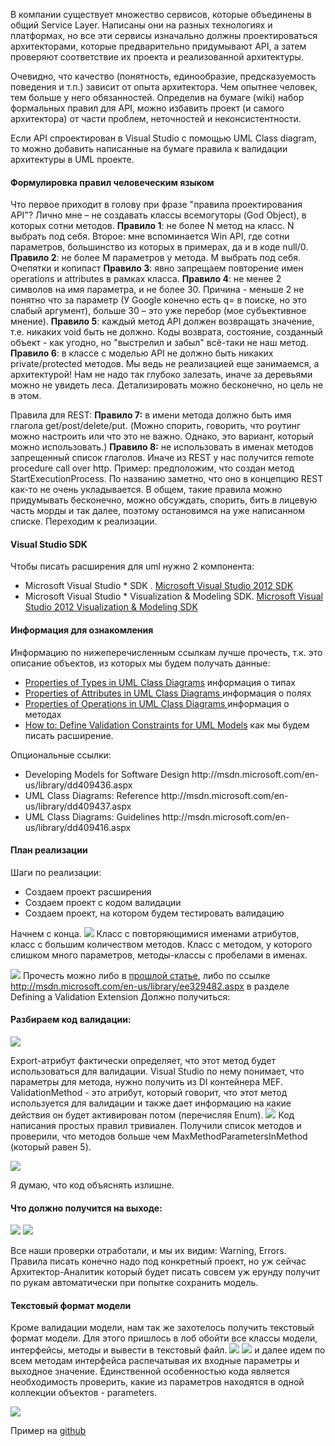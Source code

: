 В компании существует множество сервисов, которые объединены в общий Service Layer. Написаны они на разных технологиях и платформах, но все эти сервисы изначально должны проектироваться архитекторами, которые предварительно придумывают API, а затем проверяют соответствие их проекта и реализованной архитектуры. 

Очевидно, что качество (понятность, единообразие, предсказуемость поведения и т.п.) зависит от опыта архитектора. Чем опытнее человек, тем больше у него обязанностей. Определив на бумаге (wiki) набор формальных правил для API, можно избавить проект (и самого архитектора) от части проблем, неточностей и неконсистентности.

Если API спроектирован в Visual Studio с помощью UML Сlass diagram, то можно добавить написанные на бумаге правила к валидации архитектуры в UML проекте.
<habracut>
<h4>Формулировка правил человеческим языком</h4>
Что первое приходит в голову  при фразе "правила проектирования API"? Лично мне –  не создавать классы всемогуторы (God Object), в которых сотни методов. 
<b>Правило 1</b>: не более N метод на класс. N выбрать под себя.
Второе: мне вспоминается Win API, где сотни параметров, большинство из которых в примерах, да и в коде null/0. 
<b>Правило 2</b>: не более M параметров у метода. M выбрать под себя.
Очепятки и копипаст
<b>Правило 3</b>: явно запрещаем повторение имен operations и attributes в рамках класса. 
<b>Правило 4</b>: не менее 2 символов на имя параметра, и не более 30.  Причина - меньше 2 не понятно что за параметр (У Google конечно есть q= в поиске, но это слабый аргумент), больше 30 – это уже перебор (мое субъективное мнение).
<b>Правило 5</b>: каждый метод  API должен возвращать значение, т.е. никаких void быть не должно. Коды возврата, состояние, созданный объект - как угодно, но "выстрелил и забыл" всё-таки не наш метод.
<b>Правило 6</b>: в классе с моделью API не должно быть никаких private/protected методов. Мы ведь не реализацией еще занимаемся, а архитектурой! Нам не надо так глубоко залезать, иначе за деревьями можно не увидеть леса. Детализировать можно бесконечно, но цель не в этом.

Правила для REST:
<b>Правило 7:</b> в имени метода должно быть имя глагола get/post/delete/put. (Можно спорить, говорить, что роутинг можно настроить или что это не важно. Однако, это вариант, который можно использовать.)
<b>Правило 8:</b> не использовать в именах методов запрещенный список глаголов. Иначе из REST у нас получится remote procedure call over http. 
Пример: предположим, что создан метод StartExecutionProcess. По названию заметно, что оно в концепцию REST как-то не очень укладывается.
В общем, такие правила можно придумывать бесконечно, можно обсуждать, спорить, бить в лицевую часть морды и так далее, поэтому остановимся на уже написанном списке. Переходим к реализации.

<h4>Visual Studio SDK</h4>
Чтобы писать расширения для uml нужно 2 компонента:
<ul>
<li>Microsoft Visual Studio * SDK  . <a href="http://www.microsoft.com/en-us/download/details.aspx?id=30668 ">Microsoft Visual Studio 2012 SDK </a> </li>
<li>Microsoft Visual Studio *  Visualization & Modeling SDK. <a href="https://www.microsoft.com/en-us/download/details.aspx?id=30680 ">Microsoft Visual Studio 2012 Visualization & Modeling SDK</a> </li>
</ul>

<h4>Информация для ознакомления</h4>
Информацию по нижеперечисленным ссылкам лучше прочесть, т.к. это описание объектов, из которых мы будем получать данные:
<ul>
	<li><a href="http://msdn.microsoft.com/en-us/library/dd323860.aspx">Properties of Types in UML Class Diagrams</a>  информация о типах</li>
	<li><a href="http://msdn.microsoft.com/en-us/library/dd323861.aspx">Properties of Attributes in UML Class Diagrams </a> информация о полях</li>
	<li><a href="http://msdn.microsoft.com/en-us/library/dd323859.aspx ">Properties of Operations in UML Class Diagrams </a> информация о методах</li>
	<li><a href="http://msdn.microsoft.com/en-us/library/ee329482.aspx">How to: Define Validation Constraints for UML Models</a>  как мы будем писать расширение.</li>
</ul>
Опциональные ссылки:
<ul>
	<li>Developing Models for Software Design http://msdn.microsoft.com/en-us/library/dd409436.aspx </li>
	<li>UML Class Diagrams: Reference http://msdn.microsoft.com/en-us/library/dd409437.aspx </li>
	<li>UML Class Diagrams: Guidelines http://msdn.microsoft.com/en-us/library/dd409416.aspx </li>
</ul>

<h4>План реализации</h4>
Шаги по реализации:
<ul>
	<li>Создаем проект расширения </li>
	<li>Создаем проект с кодом валидации</li>
	<li>Создаем проект, на котором будем тестировать валидацию</li>
</ul>

Начнем с конца.
<spoiler title="Создадим простой проект с набором  явных нарушений."><img src="http://habrastorage.org/getpro/habr/post_images/1cd/da4/252/1cdda4252d223ab61363d7fe887164ac.jpg"/></spoiler>
Класс с повторяющимися именами атрибутов, класс  с большим количеством методов. Класс с методом, у которого слишком много параметров, методы-классы с пробелами в именах.

<spoiler title="Создаем проект расширения для Visual Studio"><img src="http://habrastorage.org/getpro/habr/post_images/63d/234/130/63d234130a98ffb300f00f0125623df9.jpg"/></spoiler>
Прочесть можно либо в <a href="http://habrahabr.ru/post/211949/">прошлой статье</a>, либо по ссылке http://msdn.microsoft.com/en-us/library/ee329482.aspx в разделе Defining a Validation Extension
Должно получиться: 

<h4>Разбираем код валидации:</h4>

<spoiler title="Начнем с сигнатуры метода и его описания:"><img src="http://habrastorage.org/getpro/habr/post_images/6a4/165/c91/6a4165c91f61e6030f013672e14b1f33.jpg"/></spoiler>

Export-атрибут фактически определяет, что этот метод будет использоваться для валидации. Visual Studio по нему понимает, что параметры для метода, нужно получить из DI контейнера MEF.
ValidationMethod - это атрибут, который говорит, что этот метод используется для валидации и также дает информацию на какие действия он будет активирован потом (перечисляя Enum). 
<spoiler title="Тело метода:"><img src="http://habrastorage.org/getpro/habr/post_images/195/54a/b9d/19554ab9d7e9a4c3afaa0d4b40a1ac7e.jpg"/></spoiler>
Код написания простых правил тривиален. Получили список методов и проверили, что методов больше чем MaxMethodParametersInMethod (который равен 5).

<spoiler title="Проверка, что в методе API нет каких-либо методов логики, которые не видны."><img src="http://habrastorage.org/getpro/habr/post_images/24d/7a7/f86/24d7a7f8634ccdd6c07ef548bec3f091.jpg"/></spoiler>

Я думаю, что код объяснять излишне.

<h4>Что должно получится на выходе:</h4>
<spoiler title="Вариант 1"><img src="http://habrastorage.org/getpro/habr/post_images/5e2/dae/8e7/5e2dae8e7f140cf657b3b05917a6beb7.jpg"/></spoiler>
<spoiler title="Вариант 2 (Чуть сложнее)"><img src="http://habrastorage.org/getpro/habr/post_images/16f/6d8/ebb/16f6d8ebb9b6b02c27779957e937aa23.jpg"/></spoiler>

Все наши проверки отработали, и мы их видим: Warning, Errors. Правила писать конечно надо под конкретный проект, но уж сейчас Архитектор-Аналитик который будет писать совсем уж ерунду получит по рукам автоматически при попытке сохранить модель.


<h4>Текстовый формат модели</h4>
Кроме валидации модели, нам так же захотелось получить текстовый формат модели. 
Для этого пришлось в лоб обойти все классы модели, интерфейсы, методы и вывести в текстовый файл. <spoiler title="Это был самый простой способ."><img src="http://habrastorage.org/getpro/habr/post_images/608/27f/51c/60827f51c1ea84e2186b36301669235d.jpg"/></spoiler> 
 <spoiler title="Выбираем все компоненты"><img src="http://habrastorage.org/getpro/habr/post_images/07d/f5e/7fd/07df5e7fd3b9d8e4ab3fc2cd96725294.jpg"/></spoiler>
и  далее идем по всем методам интерфейса распечатывая их входные параметры и выходное значение. 
Единственной особенностью кода является необходимость проверить, какие из параметров находятся в одной коллекции объектов - parameters.

<spoiler title="И на выходе текстовый вывод"><img src="http://habrastorage.org/getpro/habr/post_images/6fd/e98/00a/6fde9800a1bc3f23914717635cc7a08a.jpg"/></spoiler>

Пример на <a href="https://github.com/SychevIgor/blog/tree/master/VisualStudioUML/validation">github </a>
